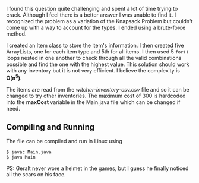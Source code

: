 I found this question quite challenging and spent a lot of time trying to crack. Although I feel there is a better answer I was unable to find it. I recognized the problem as a variation of the Knapsack Problem but couldn't come up with a way to account for the types. I ended using a brute-force method.

I created an Item class to store the item's information. I then created five ArrayLists, one for each item type and 5th for all items. I then used 5 `for()` loops nested in one another to check through all the valid combinations possible and find the one with the highest value. This solution should work with any inventory but it is not very efficient. I believe the complexity is **O(n<sup>5</sup>)**.

The items are read from the *witcher-inventory-csv.csv* file and so it can be changed to try other inventories. The maximum cost of 300 is hardcoded into the **maxCost** variable in the Main.java file which can be changed if need.

## Compiling and Running
The file can be compiled and run in Linux using
```
$ javac Main.java
$ java Main
```

PS: Geralt never wore a helmet in the games, but I guess he finally noticed all the scars on his face.
